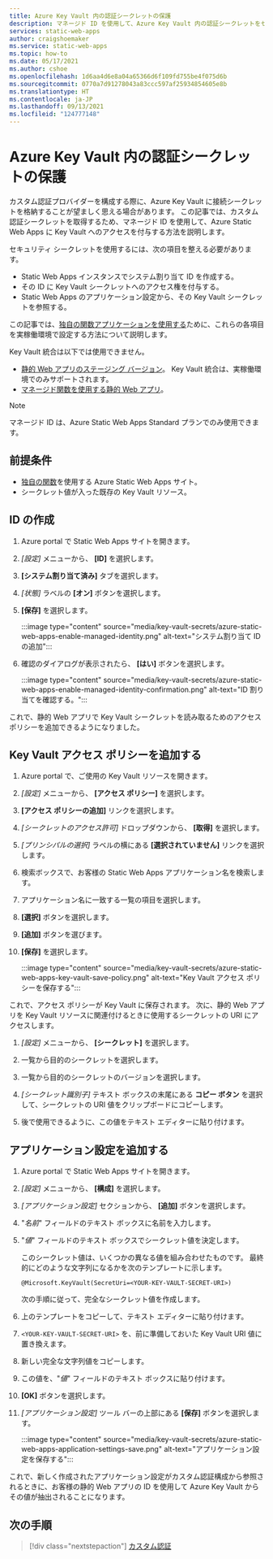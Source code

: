 ```yaml
---
title: Azure Key Vault 内の認証シークレットの保護
description: マネージド ID を使用して、Azure Key Vault 内の認証シークレットをセキュリティで保護します。
services: static-web-apps
author: craigshoemaker
ms.service: static-web-apps
ms.topic: how-to
ms.date: 05/17/2021
ms.author: cshoe
ms.openlocfilehash: 1d6aa4d6e8a04a65366d6f109fd755be4f075d6b
ms.sourcegitcommit: 0770a7d91278043a83ccc597af25934854605e8b
ms.translationtype: HT
ms.contentlocale: ja-JP
ms.lasthandoff: 09/13/2021
ms.locfileid: "124777148"
---
```

# <a name="securing-authentication-secrets-in-azure-key-vault"></a>Azure Key Vault 内の認証シークレットの保護

カスタム認証プロバイダーを構成する際に、Azure Key Vault に接続シークレットを格納することが望ましく思える場合があります。 この記事では、カスタム認証シークレットを取得するため、マネージド ID を使用して、Azure Static Web Apps に Key Vault へのアクセスを付与する方法を説明します。

セキュリティ シークレットを使用するには、次の項目を整える必要があります。

- Static Web Apps インスタンスでシステム割り当て ID を作成する。
- その ID に Key Vault シークレットへのアクセス権を付与する。
- Static Web Apps のアプリケーション設定から、その Key Vault シークレットを参照する。

この記事では、[独自の関数アプリケーションを使用する](./functions-bring-your-own.md)ために、これらの各項目を実稼働環境で設定する方法について説明します。

Key Vault 統合は以下では使用できません。

- [静的 Web アプリのステージング バージョン](./review-publish-pull-requests.md)。 Key Vault 統合は、実稼働環境でのみサポートされます。
- [マネージド関数を使用する静的 Web アプリ](./apis.md)。

> [!NOTE]
> マネージド ID は、Azure Static Web Apps Standard プランでのみ使用できます。

## <a name="prerequisites"></a>前提条件

- [独自の関数](./functions-bring-your-own.md)を使用する Azure Static Web Apps サイト。
- シークレット値が入った既存の Key Vault リソース。

## <a name="create-identity"></a>ID の作成

1. Azure portal で Static Web Apps サイトを開きます。

1. _[設定]_ メニューから、 **[ID]** を選択します。

1. **[システム割り当て済み]** タブを選択します。

1. _[状態]_ ラベルの **[オン]** ボタンを選択します。

1. **[保存]** を選択します。

    :::image type="content" source="media/key-vault-secrets/azure-static-web-apps-enable-managed-identity.png" alt-text="システム割り当て ID の追加":::

1. 確認のダイアログが表示されたら、 **[はい]** ボタンを選択します。

    :::image type="content" source="media/key-vault-secrets/azure-static-web-apps-enable-managed-identity-confirmation.png" alt-text="ID 割り当てを確認する。":::

これで、静的 Web アプリで Key Vault シークレットを読み取るためのアクセス ポリシーを追加できるようになりました。

## <a name="add-a-key-vault-access-policy"></a>Key Vault アクセス ポリシーを追加する

1. Azure portal で、ご使用の Key Vault リソースを開きます。

1. _[設定]_ メニューから、 **[アクセス ポリシー]** を選択します。

1. **[アクセス ポリシーの追加]** リンクを選択します。

1. _[シークレットのアクセス許可]_ ドロップダウンから、 **[取得]** を選択します。

1. _[プリンシパルの選択]_ ラベルの横にある **[選択されていません]** リンクを選択します。

1. 検索ボックスで、お客様の Static Web Apps アプリケーション名を検索します。

1. アプリケーション名に一致する一覧の項目を選択します。

1. **[選択]** ボタンを選択します。

1. **[追加]** ボタンを選びます。

1. **[保存]** を選択します。

    :::image type="content" source="media/key-vault-secrets/azure-static-web-apps-key-vault-save-policy.png" alt-text="Key Vault アクセス ポリシーを保存する":::

これで、アクセス ポリシーが Key Vault に保存されます。 次に、静的 Web アプリを Key Vault リソースに関連付けるときに使用するシークレットの URI にアクセスします。

1. _[設定]_ メニューから、 **[シークレット]** を選択します。

1. 一覧から目的のシークレットを選択します。

1. 一覧から目的のシークレットのバージョンを選択します。

1. _[シークレット識別子]_ テキスト ボックスの末尾にある **コピー ボタン** を選択して、シークレットの URI 値をクリップボードにコピーします。

1. 後で使用できるように、この値をテキスト エディターに貼り付けます。

## <a name="add-application-setting"></a>アプリケーション設定を追加する

1. Azure portal で Static Web Apps サイトを開きます。

1. _[設定]_ メニューから、 **[構成]** を選択します。

1. _[アプリケーション設定]_ セクションから、 **[追加]** ボタンを選択します。

1. "_名前_" フィールドのテキスト ボックスに名前を入力します。

1. "_値_" フィールドのテキスト ボックスでシークレット値を決定します。

    このシークレット値は、いくつかの異なる値を組み合わせたものです。 最終的にどのような文字列になるかを次のテンプレートに示します。

    ```text
    @Microsoft.KeyVault(SecretUri=<YOUR-KEY-VAULT-SECRET-URI>)
    ```

    次の手順に従って、完全なシークレット値を作成します。

1. 上のテンプレートをコピーして、テキスト エディターに貼り付けます。

1. `<YOUR-KEY-VAULT-SECRET-URI>` を、前に準備しておいた Key Vault URI 値に置き換えます。

1. 新しい完全な文字列値をコピーします。

1. この値を、"_値_" フィールドのテキスト ボックスに貼り付けます。

1. **[OK]** ボタンを選択します。

1. _[アプリケーション設定]_ ツール バーの上部にある **[保存]** ボタンを選択します。

    :::image type="content" source="media/key-vault-secrets/azure-static-web-apps-application-settings-save.png" alt-text="アプリケーション設定を保存する":::

これで、新しく作成されたアプリケーション設定がカスタム認証構成から参照されるときに、お客様の静的 Web アプリの ID を使用して Azure Key Vault からその値が抽出されることになります。

## <a name="next-steps"></a>次の手順

> [!div class="nextstepaction"]
> [カスタム認証](./authentication-custom.md)
